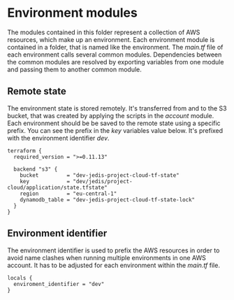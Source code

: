 # Environment modules
The modules contained in this folder represent a collection of AWS resources, which make up an environment. Each environment module is contained in a folder, that is named like the environment. The _main.tf_ file of each environment calls several common modules. Dependencies between the common modules are resolved by exporting variables from one module and passing them to another common module.

## Remote state
The environment state is stored remotely. It's transferred from and to the S3 bucket, that was created by applying the scripts in the _account_ module. Each environment should be be saved to the remote state using a specific prefix. You can see the prefix in the _key_ variables value below. It's prefixed with the environment identifier _dev_.
```hcl 
terraform {
  required_version = ">=0.11.13"

  backend "s3" {
    bucket         = "dev-jedis-project-cloud-tf-state"
    key            = "dev/jedis/project-cloud/application/state.tfstate"
    region         = "eu-central-1"
    dynamodb_table = "dev-jedis-project-cloud-tf-state-lock"
  }
}
```

## Environment identifier
The environment identifier is used to prefix the AWS resources in order to avoid name clashes when running multiple environments in one AWS account. It has to be adjusted for each environment within the _main.tf_ file.
```hcl
locals {
  enviroment_identifier = "dev"
}
```
